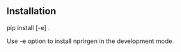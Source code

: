 Installation
-------------
pip install [-e] .

Use -e option to install nprirgen in the development mode. 


